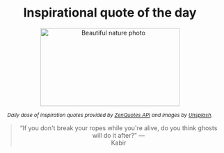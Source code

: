 
<div align="center">

# Inspirational quote of the day

<img src="./data/photo.jpeg" alt="Beautiful nature photo" width="320" height="180">

<sub><i>Daily dose of inspiration quotes provided by [ZenQuotes API](https://zenquotes.io/) and images by [Unsplash](https://unsplash.com/).</i></sub>


<blockquote>&ldquo;If you don't break your ropes while you're alive, do you think ghosts will do it after?&rdquo; &mdash; <footer>Kabir</footer></blockquote>

</div>
